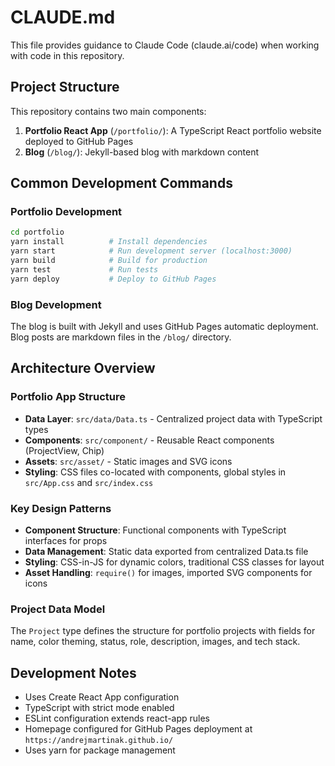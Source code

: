 # CLAUDE.md

This file provides guidance to Claude Code (claude.ai/code) when working with code in this repository.

## Project Structure

This repository contains two main components:

1. **Portfolio React App** (`/portfolio/`): A TypeScript React portfolio website deployed to GitHub Pages
2. **Blog** (`/blog/`): Jekyll-based blog with markdown content

## Common Development Commands

### Portfolio Development
```bash
cd portfolio
yarn install          # Install dependencies
yarn start            # Run development server (localhost:3000)
yarn build            # Build for production
yarn test             # Run tests
yarn deploy           # Deploy to GitHub Pages
```

### Blog Development
The blog is built with Jekyll and uses GitHub Pages automatic deployment. Blog posts are markdown files in the `/blog/` directory.

## Architecture Overview

### Portfolio App Structure
- **Data Layer**: `src/data/Data.ts` - Centralized project data with TypeScript types
- **Components**: `src/component/` - Reusable React components (ProjectView, Chip)
- **Assets**: `src/asset/` - Static images and SVG icons
- **Styling**: CSS files co-located with components, global styles in `src/App.css` and `src/index.css`

### Key Design Patterns
- **Component Structure**: Functional components with TypeScript interfaces for props
- **Data Management**: Static data exported from centralized Data.ts file
- **Styling**: CSS-in-JS for dynamic colors, traditional CSS classes for layout
- **Asset Handling**: `require()` for images, imported SVG components for icons

### Project Data Model
The `Project` type defines the structure for portfolio projects with fields for name, color theming, status, role, description, images, and tech stack.

## Development Notes

- Uses Create React App configuration
- TypeScript with strict mode enabled
- ESLint configuration extends react-app rules
- Homepage configured for GitHub Pages deployment at `https://andrejmartinak.github.io/`
- Uses yarn for package management